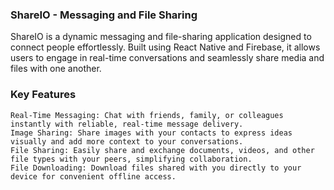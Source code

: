 ### ShareIO - Messaging and File Sharing

ShareIO is a dynamic messaging and file-sharing application designed to connect people effortlessly. Built using React Native and Firebase, it allows users to engage in real-time conversations and seamlessly share media and files with one another.


### Key Features

    Real-Time Messaging: Chat with friends, family, or colleagues instantly with reliable, real-time message delivery.
    Image Sharing: Share images with your contacts to express ideas visually and add more context to your conversations.
    File Sharing: Easily share and exchange documents, videos, and other file types with your peers, simplifying collaboration.
    File Downloading: Download files shared with you directly to your device for convenient offline access.
